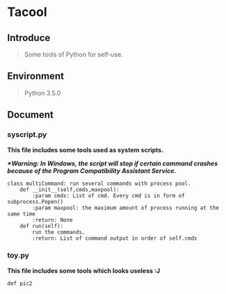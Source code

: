 # Tacool #
## Introduce ##
> Some tools of Python for self-use.

## Environment ##
> Python 3.5.0

## Document ##

### syscript.py ###
__This file includes some tools used as system scripts.__

___*Warning: In Windows, the script will stop if certain command crashes because of the Program Compatibility Assistant Service.___

    class multiCommand: run several commands with process pool.
        def __init__(self,cmds,maxpool):
            :param cmds: List of cmd. Every cmd is in form of subprocess.Popen()
            :param maxpool: the maximum amount of process running at the same time
            :return: None
        def run(self):
            run the commands.
            :return: List of command output in order of self.cmds

### toy.py ###
__This file includes some tools which looks useless :J__


    def pic2